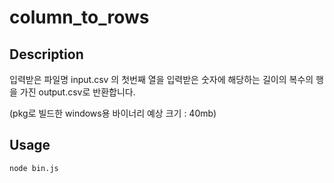# column_to_rows

## Description  
입력받은 파일명 input.csv 의 첫번째 열을 
입력받은 숫자에 해당하는 길이의 복수의 행을 가진 output.csv로 반환합니다.

(pkg로 빌드한 windows용 바이너리 예상 크기 : 40mb)

## Usage
```
node bin.js
```
